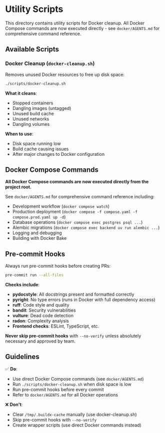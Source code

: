# Utility Scripts

This directory contains utility scripts for Docker cleanup. All Docker Compose commands are now executed directly - see `docker/AGENTS.md` for comprehensive command reference.

## Available Scripts

### Docker Cleanup (`docker-cleanup.sh`)

Removes unused Docker resources to free up disk space:

```bash
./scripts/docker-cleanup.sh
```

**What it cleans**:

- Stopped containers
- Dangling images (untagged)
- Unused build cache
- Unused networks
- Dangling volumes

**When to use**:

- Disk space running low
- Build cache causing issues
- After major changes to Docker configuration

## Docker Compose Commands

**All Docker Compose commands are now executed directly from the project root.**

See `docker/AGENTS.md` for comprehensive command reference including:

- Development workflow (`docker compose watch`)
- Production deployment (`docker compose -f compose.yaml -f compose.prod.yaml up -d`)
- Database operations (`docker compose exec postgres psql ...`)
- Alembic migrations (`docker compose exec backend uv run alembic ...`)
- Logging and debugging
- Building with Docker Bake

## Pre-commit Hooks

Always run pre-commit hooks before creating PRs:

```bash
pre-commit run --all-files
```

**Checks include**:

- **pydocstyle**: All docstrings present and formatted correctly
- **pyright**: No type errors (runs in Docker with full dependency access)
- **ruff**: Code style and quality
- **bandit**: Security vulnerabilities
- **vulture**: Dead code detection
- **radon**: Complexity analysis
- **Frontend checks**: ESLint, TypeScript, etc.

**Never skip pre-commit hooks** with `--no-verify` unless absolutely necessary and approved by team.

## Guidelines

✅ **Do**:

- Use direct Docker Compose commands (see `docker/AGENTS.md`)
- Run `./scripts/docker-cleanup.sh` when disk space is low
- Run pre-commit hooks before every commit
- Refer to `docker/AGENTS.md` for all Docker operations

❌ **Don't**:

- Clear `/tmp/.buildx-cache` manually (use docker-cleanup.sh)
- Skip pre-commit hooks with `--no-verify`
- Create wrapper scripts (use direct Docker commands instead)
